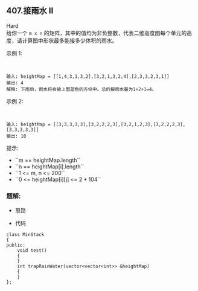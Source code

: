 ## 407.接雨水 II
Hard  
给你一个 ``m x n`` 的矩阵，其中的值均为非负整数，代表二维高度图每个单元的高度，请计算图中形状最多能接多少体积的雨水。

 

示例 1:

<img alt="" src="https://assets.leetcode.com/uploads/2021/04/08/trap1-3d.jpg" />

```

输入: heightMap = [[1,4,3,1,3,2],[3,2,1,3,2,4],[2,3,3,2,3,1]]
输出: 4
解释: 下雨后，雨水将会被上图蓝色的方块中。总的接雨水量为1+2+1=4。

```

示例 2:

<img alt="" src="https://assets.leetcode.com/uploads/2021/04/08/trap2-3d.jpg" />

```

输入: heightMap = [[3,3,3,3,3],[3,2,2,2,3],[3,2,1,2,3],[3,2,2,2,3],[3,3,3,3,3]]
输出: 10

```

 

提示:

<ul>
	<li>``m == heightMap.length``</li>
	<li>``n == heightMap[i].length``</li>
	<li>``1 <= m, n <= 200``</li>
	<li>``0 <= heightMap[i][j] <= 2 * 104``</li>
</ul>

 

### 题解:  
* 思路  

* 代码  
```  
class MinStack
{
public:
    void test()
    {
    }
    int trapRainWater(vector<vector<int>> &heightMap)
    {
    }
};
```